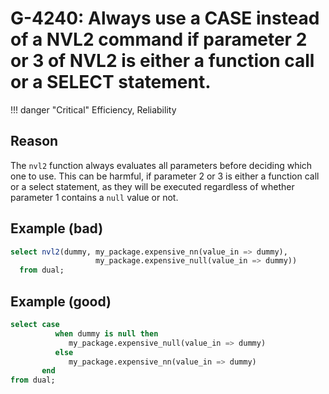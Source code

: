 # G-4240: Always use a CASE instead of a NVL2 command if parameter 2 or 3 of NVL2 is either a function call or a SELECT statement.

!!! danger "Critical"
    Efficiency, Reliability

## Reason

The `nvl2` function always evaluates all parameters before deciding which one to use. This can be harmful, if parameter 2 or 3 is either a function call or a select statement, as they will be executed regardless of whether parameter 1 contains a `null` value or not.

## Example (bad)

``` sql
select nvl2(dummy, my_package.expensive_nn(value_in => dummy), 
	               my_package.expensive_null(value_in => dummy))
  from dual;
```

## Example (good)

``` sql
select case
          when dummy is null then 
             my_package.expensive_null(value_in => dummy)
          else 
             my_package.expensive_nn(value_in => dummy)
       end
from dual;
```